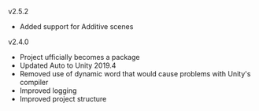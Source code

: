 v2.5.2
- Added support for Additive scenes 

v2.4.0 
- Project ufficially becomes a package
- Updated Auto to Unity 2019.4
- Removed use of dynamic word that would cause problems with Unity's compiler
- Improved logging
- Improved project structure
